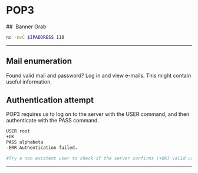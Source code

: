 # POP3

##  Banner Grab

```bash
nc -nvC $IPADDRESS 110
```

_____

## Mail enumeration

Found valid mail and password? Log in and view e-mails. This might contain useful information.

## Authentication attempt

POP3 requires us to log on to the server with the USER command, and then authenticate with the PASS command.

```bash
USER root
+OK
PASS alphabeta
-ERR Authentication failed.

#Try a non existent user to check if the server confirms (+OK) valid usernames.
```
_____
